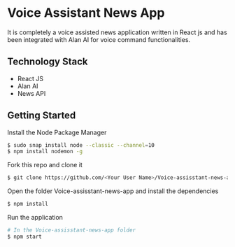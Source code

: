 # Voice Assistant News App

It is completely a voice assisted news application written in React js and has been integrated with Alan AI for voice command functionalities.

## Technology Stack

* React JS
* Alan AI
* News API

## Getting Started

Install the Node Package Manager 
```bash
$ sudo snap install node --classic --channel=10
$ npm install nodemon -g
```

Fork this repo and clone it
```bash
$ git clone https://github.com/<Your User Name>/Voice-assisstant-news-app.git
```

Open the folder Voice-assisstant-news-app and install the dependencies
```bash
$ npm install
```

Run the application
```bash
# In the Voice-assisstant-news-app folder
$ npm start
```
